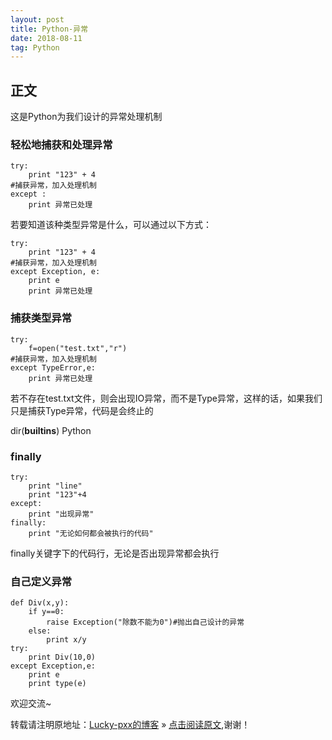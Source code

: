 ```yaml
---
layout: post
title: Python-异常
date: 2018-08-11
tag: Python
---  
```


## 正文


这是Python为我们设计的异常处理机制

### 轻松地捕获和处理异常 

    try:
        print "123" + 4
    #捕获异常，加入处理机制
    except :
        print 异常已处理

若要知道该种类型异常是什么，可以通过以下方式：

    try:
        print "123" + 4
    #捕获异常，加入处理机制
    except Exception, e:
	    print e
        print 异常已处理

### 捕获类型异常

	try:
        f=open("test.txt","r")
    #捕获异常，加入处理机制
    except TypeError,e:
        print 异常已处理

若不存在test.txt文件，则会出现IO异常，而不是Type异常，这样的话，如果我们只是捕获Type异常，代码是会终止的

dir(__builtins__)
Python

### finally

    try:
        print "line"
        print "123"+4
    except:
        print "出现异常"
    finally:
        print "无论如何都会被执行的代码"

finally关键字下的代码行，无论是否出现异常都会执行

### 自己定义异常


	def Div(x,y):
	    if y==0:
	        raise Exception("除数不能为0")#抛出自己设计的异常
	    else:
	        print x/y
	try:
	    print Div(10,0)
	except Exception,e:
	    print e
	    print type(e)

欢迎交流~
  
转载请注明原地址：[Lucky-pxx的博客](http://www.bingoxin.top) » [点击阅读原文](http://www.bingoxin.top/2018/08/Python%E4%B9%8B%E5%BC%82%E5%B8%B8/),谢谢！